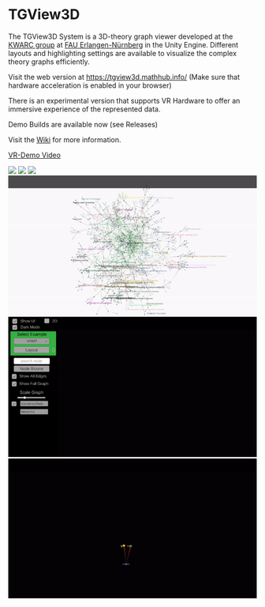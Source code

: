 # TGView3D

The TGView3D System is a 3D-theory graph viewer developed at the [KWARC group](http://kwarc.info) at [FAU Erlangen-Nürnberg](http://www.fau.de) in the Unity Engine.
Different layouts and highlighting settings are available to visualize the complex theory graphs efficiently.

Visit the web version at https://tgview3d.mathhub.info/ 
(Make sure that hardware acceleration is enabled in your browser)

There is an experimental version that supports VR Hardware to offer an immersive experience of the represented data.

Demo Builds are available now (see Releases)

Visit the [Wiki](https://github.com/UniFormal/TGView3D/wiki/) for more information.

[VR-Demo Video](https://www.youtube.com/watch?v=Mx7HSWD5dwg)

![](TGView3D/Gallery/zoom.gif)
![](TGView3D/Gallery/ki.gif)
![](TGView3D/Gallery/words.gif)
![](TGView3D/Gallery/bw.gif)
![](TGView3D/Gallery/select.gif)
![](TGView3D/Gallery/tree.gif)

